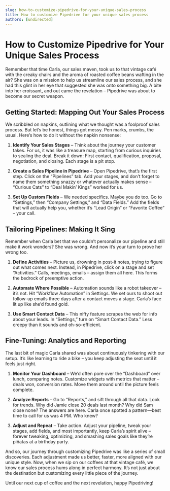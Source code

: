 ```yaml
---
slug: how-to-customize-pipedrive-for-your-unique-sales-process
title: How to customize Pipedrive for your unique sales process
authors: [undirected]
---
```


# How to Customize Pipedrive for Your Unique Sales Process

Remember that time Carla, our sales maven, took us to that vintage café with the creaky chairs and the aroma of roasted coffee beans wafting in the air? She was on a mission to help us streamline our sales process, and she had this glint in her eye that suggested she was onto something big. A bite into her croissant, and out came the revelation – Pipedrive was about to become our secret weapon.

## Getting Started: Mapping Out Your Sales Process

We scribbled on napkins, outlining what we thought was a foolproof sales process. But let’s be honest, things got messy. Pen marks, crumbs, the usual. Here’s how to do it without the napkin nonsense:

1. **Identify Your Sales Stages** – Think about the journey your customer takes. For us, it was like a treasure map, starting from curious inquiries to sealing the deal. Break it down: First contact, qualification, proposal, negotiation, and closing. Each stage is a pit stop.

2. **Create a Sales Pipeline in Pipedrive** – Open Pipedrive, that’s the first step. Click on the “Pipelines” tab. Add your stages, and don’t forget to name them something snazzy or whatever actually makes sense – “Curious Cats” to “Deal Makin’ Kings” worked for us.

3. **Set Up Custom Fields** – We needed specifics. Maybe you do too. Go to “Settings,” then “Company Settings,” and “Data Fields.” Add the fields that will actually help you, whether it’s “Lead Origin” or “Favorite Coffee” – your call.

## Tailoring Pipelines: Making It Sing

Remember when Carla bet that we couldn’t personalize our pipeline and still make it work wonders? She was wrong. And now it’s your turn to prove her wrong too.

1. **Define Activities** – Picture us, drowning in post-it notes, trying to figure out what comes next. Instead, in Pipedrive, click on a stage and set “Activities.” Calls, meetings, emails – assign them all here. This forms the bedrock of preemptive action.

2. **Automate Where Possible** – Automation sounds like a robot takeover – it’s not. Hit “Workflow Automation” in Settings. We set ours to shoot out follow-up emails three days after a contact moves a stage. Carla’s face lit up like she’d found gold.

3. **Use Smart Contact Data** – This nifty feature scrapes the web for info about your leads. In “Settings,” turn on “Smart Contact Data.” Less creepy than it sounds and oh-so-efficient.

## Fine-Tuning: Analytics and Reporting

The last bit of magic Carla shared was about continuously tinkering with our setup. It’s like learning to ride a bike – you keep adjusting the seat until it feels just right.

1. **Monitor Your Dashboard** – We’d often pore over the “Dashboard” over lunch, comparing notes. Customize widgets with metrics that matter – deals won, conversion rates. Move them around until the picture feels complete.

2. **Analyze Reports** – Go to “Reports,” and sift through all that data. Look for trends. Why did Jamie close 20 deals last month? Why did Sam close none? The answers are here. Carla once spotted a pattern—best time to call for us was 4 PM. Who knew?

3. **Adjust and Repeat** – Take action. Adjust your pipeline, tweak your stages, add fields, and most importantly, keep Carla’s spirit alive – forever tweaking, optimizing, and smashing sales goals like they’re piñatas at a birthday party.

And so, our journey through customizing Pipedrive was like a series of small discoveries. Each adjustment made us better, faster, more aligned with our unique style. Now, when we sip on our coffees at that vintage café, we know our sales process hums along in perfect harmony. It’s not just about the destination but customizing every little piece of the journey.

Until our next cup of coffee and the next revelation, happy Pipedriving!
